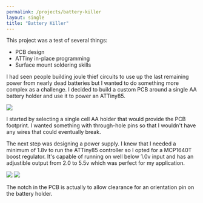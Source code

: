 ```yaml
---
permalink: /projects/battery-killer
layout: single
title: "Battery Killer"
---
```


This project was a test of several things:
* PCB design
* ATTiny in-place programming
* Surface mount soldering skills

I had seen people building joule thief circuits to use up the last remaining power from nearly dead batteries but I wanted to do something more complex as a challenge. I decided to build a custom PCB around a single AA battery holder and use it to power an ATTiny85.

<img src="https://media.darkwire.com/battery-killer/battery_killer.jpg">

I started by selecting a single cell AA holder that would provide the PCB footprint. I wanted something with through-hole pins so that I wouldn't have any wires that could eventually break.

The next step was designing a power supply. I knew that I needed a minimum of 1.8v to run the ATTiny85 controller so I opted for a MCP1640T boost regulator. It's capable of running on well below 1.0v input and has an adjustible output from 2.0 to 5.5v which was perfect for my application.

<img src="https://media.darkwire.com/battery-killer/board_top.png">
<img src="https://media.darkwire.com/battery-killer/board_bottom.png">

The notch in the PCB is actually to allow clearance for an orientation pin on the battery holder.
